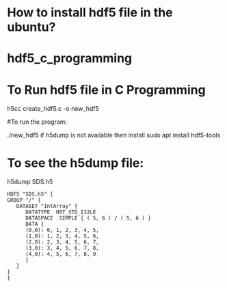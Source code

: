# How to install hdf5 file in the ubuntu?
# hdf5_c_programming
# To Run hdf5 file in C Programming 

 h5cc  create_hdf5.c -o new_hdf5

#To run the program: 

 ./new_hdf5
if h5dump is not available then install sudo apt install hdf5-tools
# To see the h5dump file: 

 h5dump SDS.h5
```
HDF5 "SDS.h5" {
GROUP "/" {
   DATASET "IntArray" {
      DATATYPE  H5T_STD_I32LE
      DATASPACE  SIMPLE { ( 5, 6 ) / ( 5, 6 ) }
      DATA {
      (0,0): 0, 1, 2, 3, 4, 5,
      (1,0): 1, 2, 3, 4, 5, 6,
      (2,0): 2, 3, 4, 5, 6, 7,
      (3,0): 3, 4, 5, 6, 7, 8,
      (4,0): 4, 5, 6, 7, 8, 9
      }
   }
}
}
```
